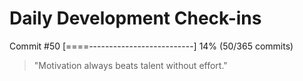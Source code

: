 # Daily Development Check-ins

Commit #50
[====--------------------------] 14% (50/365 commits)

> "Motivation always beats talent without effort."